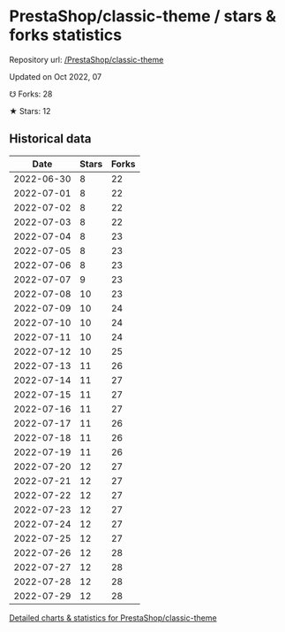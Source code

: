 # PrestaShop/classic-theme / stars & forks statistics

Repository url: [/PrestaShop/classic-theme](https://github.com/PrestaShop/classic-theme)

Updated on Oct 2022, 07

☋ Forks: 28

★ Stars: 12

## Historical data
| Date | Stars | Forks |
|------|-------|-------|
| 2022-06-30 | 8 | 22 | 
| 2022-07-01 | 8 | 22 | 
| 2022-07-02 | 8 | 22 | 
| 2022-07-03 | 8 | 22 | 
| 2022-07-04 | 8 | 23 | 
| 2022-07-05 | 8 | 23 | 
| 2022-07-06 | 8 | 23 | 
| 2022-07-07 | 9 | 23 | 
| 2022-07-08 | 10 | 23 | 
| 2022-07-09 | 10 | 24 | 
| 2022-07-10 | 10 | 24 | 
| 2022-07-11 | 10 | 24 | 
| 2022-07-12 | 10 | 25 | 
| 2022-07-13 | 11 | 26 | 
| 2022-07-14 | 11 | 27 | 
| 2022-07-15 | 11 | 27 | 
| 2022-07-16 | 11 | 27 | 
| 2022-07-17 | 11 | 26 | 
| 2022-07-18 | 11 | 26 | 
| 2022-07-19 | 11 | 26 | 
| 2022-07-20 | 12 | 27 | 
| 2022-07-21 | 12 | 27 | 
| 2022-07-22 | 12 | 27 | 
| 2022-07-23 | 12 | 27 | 
| 2022-07-24 | 12 | 27 | 
| 2022-07-25 | 12 | 27 | 
| 2022-07-26 | 12 | 28 | 
| 2022-07-27 | 12 | 28 | 
| 2022-07-28 | 12 | 28 | 
| 2022-07-29 | 12 | 28 | 


[Detailed charts & statistics for PrestaShop/classic-theme](https://reviewgithub.com/rep/PrestaShop/classic-theme)
